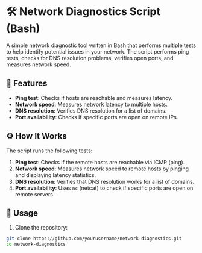 # 🛠 Network Diagnostics Script (Bash)

A simple network diagnostic tool written in Bash that performs multiple tests to help identify potential issues in your network. The script performs ping tests, checks for DNS resolution problems, verifies open ports, and measures network speed.

## 🚀 Features

- **Ping test**: Checks if hosts are reachable and measures latency.
- **Network speed**: Measures network latency to multiple hosts.
- **DNS resolution**: Verifies DNS resolution for a list of domains.
- **Port availability**: Checks if specific ports are open on remote IPs.

## ⚙️ How It Works

The script runs the following tests:

1. **Ping test**: Checks if the remote hosts are reachable via ICMP (ping).
2. **Network speed**: Measures network speed to remote hosts by pinging and displaying latency statistics.
3. **DNS resolution**: Verifies that DNS resolution works for a list of domains.
4. **Port availability**: Uses `nc` (netcat) to check if specific ports are open on remote servers.

## 🧪 Usage

1. Clone the repository:

```bash
git clone https://github.com/yourusername/network-diagnostics.git
cd network-diagnostics
